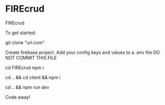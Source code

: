 # FIREcrud
FIREcrud

To get started:

git clone "url.com"

Create firebase project. 
Add your config keys and values to a .env file
DO NOT COMMIT THIS FILE

cd FIREcrud
npm i 

cd .. && cd client && npm i 

cd .. && npm run dev

Code away!
